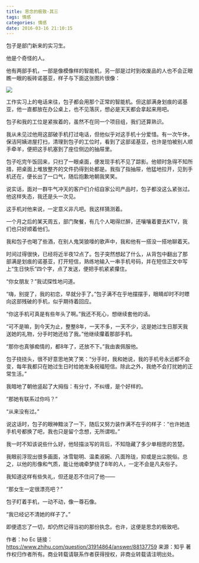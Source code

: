 ```yaml
---
title: 思念的极致·其三
tags: 情感
categories: 情感
date: 2016-03-16 21:10:15
---
```


包子是部门新来的实习生。

他是个奇怪的人。

他有两部手机，一部是像模像样的智能机，另一部是过时到收废品的人也不会正眼瞧一眼的板砖诺基亚，样子与下面这张图片很像：

<!--more-->

![](http://upload-images.jianshu.io/upload_images/201324-7d2c5241b94c868b.png?imageMogr2/auto-orient/strip%7CimageView2/2/w/1240)

工作实习上的电话来往，包子都会用那个正常的智能机。但这部满身划痕的诺基亚，他一直都放在办公桌上，也不见落灰，想必是天天都会拿起来用吧。

包子和我的工位是紧挨着的，虽然不在同一个项目组，我们还算熟识。

我从未见过他用这部破手机打过电话，但他似乎对这手机十分爱惜。有一次午休，保洁阿姨进屋打扫，清理到包子的工位时，看到了这部诺基亚，也许是怕被别人顺手牵羊，便把这手机塞到了座位侧边的抽屉里。

包子吃完午饭回来，只扫了一眼桌面，便发现手机不见了踪影。他顿时急得不知所措，把桌面上堆放整齐的文件扔得到处都是。我指了指抽屉，他猛地拉开，见到手机还在，便长出了一口气，随后抱歉地朝我笑笑。

说实话，面对一群牛气冲天的客户们介绍自家公司产品时，包子都没这么紧张过。他这样失态，我还是头一次见。

这手机对他来说，一定意义非凡吧。我这样猜测着。



一个月之后的某天周五，部门聚餐，有几个人喝得烂醉，还嚷嚷着要去KTV，我们也只好顺着他们。

我和包子也喝了些酒，在别人鬼哭狼嚎的歌声中，我和他有一搭没一搭地聊着天。

时间过得很快，已经将近半夜12点了。包子突然想起了什么，从背包中翻出了那部满是划痕的诺基亚，打开短信，熟练地输入一串手机号码，并在短信正文中写上“生日快乐”四个字，点了发送，便把手机紧紧攥住。

“你女朋友？”我试探性地问道。

“嗨，别提了，我的初恋，早就分手了。”包子满不在乎地摆摆手，眼睛却时不时瞟向这部残破的手机，似乎期待着回应。

“你这手机可真是有些年头了啊。”我还不死心，想继续套他的话。

“可不是嘛，到今天为止，整整8年，一天不多，一天不少，这是她过生日那天我送她的礼物，分手时她还给了我。”他继续攥着那部手机。

“那你也真够痴情的，都8年了，还放不下。”我由衷佩服他。

包子挠挠头，很不好意思地笑了笑：“分手时，我和她说，我的手机号永远都不会变，每年我都只在她过生日时给她发条祝福短信。除此之外，我绝不会打扰她的正常生活。”

我暗地了朝他竖起了大拇指：有分寸，不纠缠，是个好样的。

“那她有联系过你吗？”

“从来没有过。”

说这话时，包子的眼神黯淡了一下，随后又努力装作满不在乎的样子：“也许她连手机号都换了吧，我也只是留个念想，无所谓啦。”

我一时不知该说些什么好，他轻描淡写的背后，不知隐藏了多少单相思的苦楚。


我眼前浮现出很多画面，冰雪聪明、温柔淑婉、八面玲珑，抑或是出尘脱俗。总之，以他的形像和气质，能让他魂牵梦绕了8年的人，一定不会是凡夫俗子。

我知道这样有些失礼，但还是忍不住问了他——

“那女生一定很漂亮吧？”



包子盯着手机，一动不动，像一尊石像。

“我已经记不清她的样子了。”





即便遗忘了一切，却仍然记得当初的那份执念。也许，这便是思念的极致吧。

作者：ho Ec
链接：https://www.zhihu.com/question/31914864/answer/88137759
来源：知乎
著作权归作者所有。商业转载请联系作者获得授权，非商业转载请注明出处。